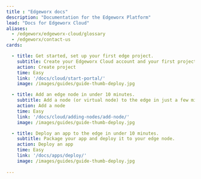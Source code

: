 ```yaml
---
title : "Edgeworx docs"
description: "Documentation for the Edgeworx Platform"
lead: "Docs for Edgeworx Cloud"
aliases:
  - /edgeworx/edgeworx-cloud/glossary
  - /edgeworx/contact-us
cards:

  - title: Get started, set up your first edge project.
    subtitle: Create your Edgeworx Cloud account and your first project.
    action: Create project
    time: Easy
    link: '/docs/cloud/start-portal/'
    image: /images/guides/guide-thumb-deploy.jpg

  - title: Add an edge node in under 10 minutes.
    subtitle: Add a node (or virtual node) to the edge in just a few minutes.
    action: Add a node
    time: Easy
    link: '/docs/cloud/adding-nodes/add-node/'
    image: /images/guides/guide-thumb-deploy.jpg

  - title: Deploy an app to the edge in under 10 minutes.
    subtitle: Package your app and deploy it to your edge node.
    action: Deploy an app
    time: Easy
    link: '/docs/apps/deploy/'
    image: /images/guides/guide-thumb-deploy.jpg
  
---
```

